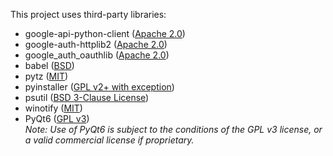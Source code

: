 This project uses third-party libraries:
- google-api-python-client ([Apache 2.0](https://www.apache.org/licenses/LICENSE-2.0))
- google-auth-httplib2 ([Apache 2.0](https://www.apache.org/licenses/LICENSE-2.0))
- google_auth_oauthlib ([Apache 2.0](https://www.apache.org/licenses/LICENSE-2.0))
- babel ([BSD](https://opensource.org/licenses/BSD-3-Clause))
- pytz ([MIT](https://opensource.org/licenses/MIT))
- pyinstaller ([GPL v2+ with exception](https://pyinstaller.org/en/stable/license.html))
- psutil ([BSD 3-Clause License](https://raw.githubusercontent.com/giampaolo/psutil/master/LICENSE.txt))
- winotify ([MIT](https://opensource.org/licenses/MIT))
- PyQt6 ([GPL v3](https://riverbankcomputing.com/commercial/pyqt/license)) \
  *Note: Use of PyQt6 is subject to the conditions of the GPL v3 license, or a valid commercial license if proprietary.*
